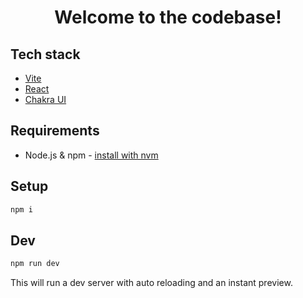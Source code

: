 <div align="center">

# Welcome to the codebase!


</div>



## Tech stack

- [Vite](https://vitejs.dev/)
- [React](https://react.dev/)
- [Chakra UI](https://chakra-ui.com/)

## Requirements

- Node.js & npm - [install with nvm](https://github.com/nvm-sh/nvm#installing-and-updating)

## Setup

```sh
npm i
```

## Dev

```sh
npm run dev
```

This will run a dev server with auto reloading and an instant preview.
